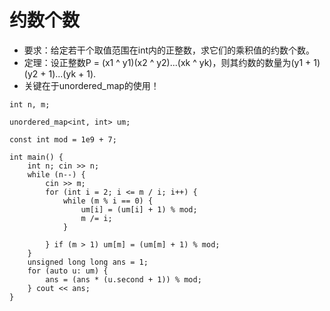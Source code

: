 # 约数个数
- 要求：给定若干个取值范围在int内的正整数，求它们的乘积值的约数个数。
- 定理：设正整数P = (x1 ^ y1)(x2 ^ y2)...(xk ^ yk)，则其约数的数量为(y1 + 1)(y2 + 1)...(yk + 1).
- 关键在于unordered_map的使用！

```
int n, m;

unordered_map<int, int> um;

const int mod = 1e9 + 7;

int main() {
    int n; cin >> n;
    while (n--) {
        cin >> m;
        for (int i = 2; i <= m / i; i++) {
            while (m % i == 0) {
                um[i] = (um[i] + 1) % mod;
                m /= i;
            }
            
        } if (m > 1) um[m] = (um[m] + 1) % mod;
    }
    unsigned long long ans = 1;
    for (auto u: um) {
        ans = (ans * (u.second + 1)) % mod;
    } cout << ans;
}
```